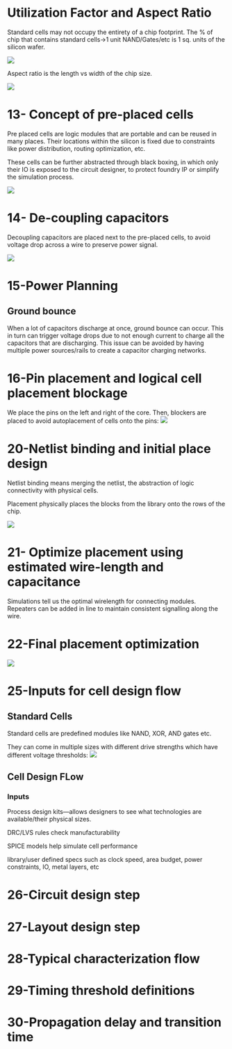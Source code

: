 # Utilization Factor and Aspect Ratio

Standard cells may not occupy the entirety of a chip footprint. The % of chip that contains standard cells->1 unit NAND/Gates/etc is 1 sq. units of the silicon wafer.

![](image.png)

Aspect ratio is the length vs width of the chip size.

![](image-1.png)

# 13- Concept of pre-placed cells

Pre placed cells are logic modules that are portable and can be reused in many places. Their locations within the silicon is fixed due to constraints like power distribution, routing optimization, etc.

These cells can be further abstracted through black boxing, in which only their IO is exposed to the circuit designer, to protect foundry IP or simplify the simulation process.

![](image-2.png)

# 14- De-coupling capacitors

Decoupling capacitors are placed next to the pre-placed cells, to avoid voltage drop across a wire to preserve power signal.

![](image-3.png)

# 15-Power Planning

## Ground bounce

When a lot of capacitors discharge at once, ground bounce can occur. This in turn can trigger voltage drops due to not enough current to charge all the capacitors that are discharging. This issue can be avoided by having multiple power sources/rails to create a capacitor charging networks.

# 16-Pin placement and logical cell placement blockage

We place the pins on the left and right of the core.
Then, blockers are placed to avoid autoplacement of cells onto the pins:
![](image-4.png)

# 20-Netlist binding and initial place design

Netlist binding means merging the netlist, the abstraction of logic connectivity with physical cells.

Placement physically places the blocks from the library onto the rows of the chip.

![](image-8.png)

# 21- Optimize placement using estimated wire-length and capacitance

Simulations tell us the optimal wirelength for connecting modules. Repeaters can be added in line to maintain consistent signalling along the wire.

# 22-Final placement optimization

![](image-9.png)

# 25-Inputs for cell design flow

## Standard Cells

Standard cells are predefined modules like NAND, XOR, AND gates etc.

They can come in multiple sizes with different drive strengths which have different voltage thresholds:
![](image-11.png)

## Cell Design FLow

### Inputs

Process design kits—allows designers to see what technologies are available/their physical sizes.

DRC/LVS rules check manufacturability

SPICE models help simulate cell performance

library/user defined specs such as clock speed, area budget, power constraints, IO, metal layers, etc

# 26-Circuit design step

# 27-Layout design step

# 28-Typical characterization flow

# 29-Timing threshold definitions

# 30-Propagation delay and transition time
